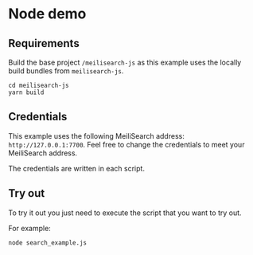 # Node demo

## Requirements

Build the base project `/meilisearch-js` as this example uses the locally build bundles from `meilisearch-js`.

```
cd meilisearch-js
yarn build
```

## Credentials

This example uses the following MeiliSearch address: `http://127.0.0.1:7700`. Feel free to change the credentials to meet your MeiliSearch address.

The credentials are written in each script.

## Try out

To try it out you just need to execute the script that you want to try out.

For example:
```
node search_example.js
```
